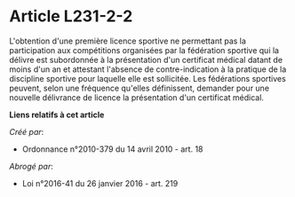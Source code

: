 # Article L231-2-2

L'obtention d'une première licence sportive ne permettant pas la participation aux compétitions organisées par la fédération
sportive qui la délivre est subordonnée à la présentation d'un certificat médical datant de moins d'un an et attestant
l'absence de contre-indication à la pratique de la discipline sportive pour laquelle elle est sollicitée. Les fédérations
sportives peuvent, selon une fréquence qu'elles définissent, demander pour une nouvelle délivrance de licence la présentation
d'un certificat médical.

**Liens relatifs à cet article**

_Créé par_:

  - Ordonnance n°2010-379 du 14 avril 2010 - art. 18

_Abrogé par_:

  - Loi n°2016-41 du 26 janvier 2016 - art. 219
